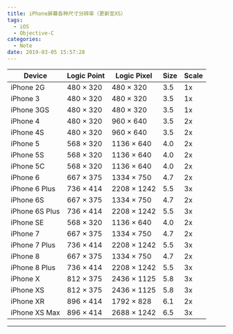 ```yaml
---
title: iPhone屏幕各种尺寸分辨率（更新至XS）
tags:
  - iOS
  - Objective-C
categories:
  - Note
date: 2019-03-05 15:57:28
---
```


| Device         | Logic Point | Logic Pixel | Size | Scale |
| -------------- | ----------- | ----------- | ---- | ----- |
| iPhone 2G      | 480 × 320   | 480 × 320   | 3.5  | 1x    |
| iPhone 3       | 480 × 320   | 480 × 320   | 3.5  | 1x    |
| iPhone 3GS     | 480 × 320   | 480 × 320   | 3.5  | 1x    |
| iPhone 4       | 480 × 320   | 960 × 640   | 3.5  | 2x    |
| iPhone 4S      | 480 × 320   | 960 × 640   | 3.5  | 2x    |
| iPhone 5       | 568 × 320   | 1136 × 640  | 4.0  | 2x    |
| iPhone 5S      | 568 × 320   | 1136 × 640  | 4.0  | 2x    |
| iPhone 5C      | 568 × 320   | 1136 × 640  | 4.0  | 2x    |
| iPhone 6       | 667 × 375   | 1334 × 750  | 4.7  | 2x    |
| iPhone 6 Plus  | 736 × 414   | 2208 × 1242 | 5.5  | 3x    |
| iPhone 6S      | 667 × 375   | 1334 × 750  | 4.7  | 2x    |
| iPhone 6S Plus | 736 × 414   | 2208 × 1242 | 5.5  | 3x    |
| iPhone SE      | 568 × 320   | 1136 × 640  | 4.0  | 2x    |
| iPhone 7       | 667 × 375   | 1334 × 750  | 4.7  | 2x    |
| iPhone 7 Plus  | 736 × 414   | 2208 × 1242 | 5.5  | 3x    |
| iPhone 8       | 667 × 375   | 1334 × 750  | 4.7  | 2x    |
| iPhone 8 Plus  | 736 × 414   | 2208 × 1242 | 5.5  | 3x    |
| iPhone X       | 812 × 375   | 2436 × 1125 | 5.8  | 3x    |
| iPhone XS      | 812 × 375   | 2436 × 1125 | 5.8  | 3x    |
| iPhone XR      | 896 × 414   | 1792 × 828  | 6.1  | 2x    |
| iPhone XS Max  | 896 × 414   | 2688 × 1242 | 6.5  | 3x    |

---